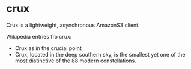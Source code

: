 crux
========

Crux is a lightweight, asynchronous AmazonS3 client.

Wikipedia entries fro crux:
- Crux as in the crucial point
- Crux, located in the deep southern sky, is the smallest yet one of the most distinctive of the 88 modern constellations.
